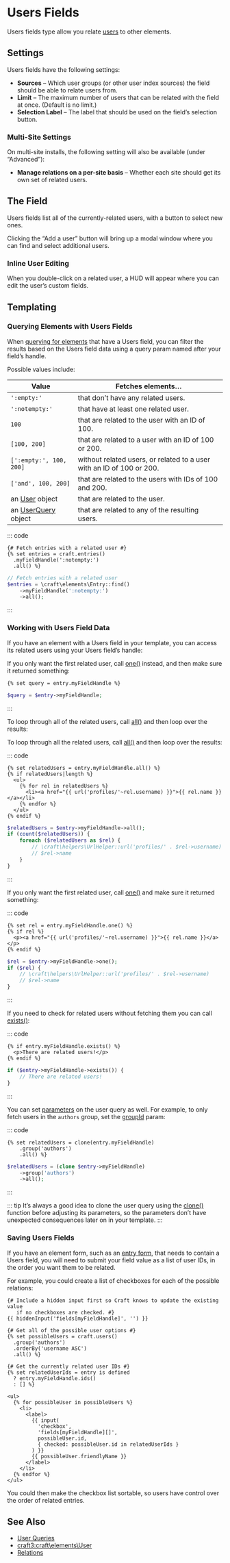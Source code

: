 # Users Fields

Users fields type allow you relate [users](users.md) to other elements.

## Settings

Users fields have the following settings:

- **Sources** – Which user groups (or other user index sources) the field should be able to relate users from.
- **Limit** – The maximum number of users that can be related with the field at once. (Default is no limit.)
- **Selection Label** – The label that should be used on the field’s selection button.

### Multi-Site Settings

On multi-site installs, the following setting will also be available (under “Advanced”):

- **Manage relations on a per-site basis** – Whether each site should get its own set of related users.

## The Field

Users fields list all of the currently-related users, with a button to select new ones.

Clicking the “Add a user” button will bring up a modal window where you can find and select additional users.

### Inline User Editing

When you double-click on a related user, a HUD will appear where you can edit the user’s custom fields.

## Templating

### Querying Elements with Users Fields

When [querying for elements](element-queries.md) that have a Users field, you can filter the results based on the Users field data using a query param named after your field’s handle.

Possible values include:

| Value                                                        | Fetches elements…                                                     |
| ------------------------------------------------------------ | --------------------------------------------------------------------- |
| `':empty:'`                                                  | that don’t have any related users.                                    |
| `':notempty:'`                                               | that have at least one related user.                                  |
| `100`                                                        | that are related to the user with an ID of 100.                       |
| `[100, 200]`                                                 | that are related to a user with an ID of 100 or 200.                  |
| `[':empty:', 100, 200]`                                      | without related users, or related to a user with an ID of 100 or 200. |
| `['and', 100, 200]`                                          | that are related to the users with IDs of 100 and 200.                |
| an [User](craft3:craft\elements\User) object               | that are related to the user.                                         |
| an [UserQuery](craft3:craft\elements\db\UserQuery) object | that are related to any of the resulting users.                       |

::: code
```twig
{# Fetch entries with a related user #}
{% set entries = craft.entries()
  .myFieldHandle(':notempty:')
  .all() %}
```
```php
// Fetch entries with a related user
$entries = \craft\elements\Entry::find()
    ->myFieldHandle(':notempty:')
    ->all();
```
:::

### Working with Users Field Data

If you have an element with a Users field in your template, you can access its related users using your Users field’s handle:

If you only want the first related user, call [one()](craft3:craft\db\Query::one()) instead, and then make sure it returned something:
```twig
{% set query = entry.myFieldHandle %}
```
```php
$query = $entry->myFieldHandle;
```
:::

To loop through all of the related users, call [all()](craft3:craft\db\Query::all()) and then loop over the results:

To loop through all the related users, call [all()](craft3:craft\db\Query::all()) and then loop over the results:

::: code
```twig
{% set relatedUsers = entry.myFieldHandle.all() %}
{% if relatedUsers|length %}
  <ul>
    {% for rel in relatedUsers %}
      <li><a href="{{ url('profiles/'~rel.username) }}">{{ rel.name }}</a></li>
    {% endfor %}
  </ul>
{% endif %}
```
```php
$relatedUsers = $entry->myFieldHandle->all();
if (count($relatedUsers)) {
    foreach ($relatedUsers as $rel) {
        // \craft\helpers\UrlHelper::url('profiles/' . $rel->username)
        // $rel->name
    }
}
```
:::

If you only want the first related user, call [one()](craft3:craft\db\Query::one()) and make sure it returned something:

::: code
```twig
{% set rel = entry.myFieldHandle.one() %}
{% if rel %}
  <p><a href="{{ url('profiles/'~rel.username) }}">{{ rel.name }}</a></p>
{% endif %}
```
```php
$rel = $entry->myFieldHandle->one();
if ($rel) {
    // \craft\helpers\UrlHelper::url('profiles/' . $rel->username)
    // $rel->name
}
```
:::

If you need to check for related users without fetching them you can call [exists()](craft3:craft\db\Query::exists()):

::: code
```twig
{% if entry.myFieldHandle.exists() %}
  <p>There are related users!</p>
{% endif %}
```
```php
if ($entry->myFieldHandle->exists()) {
    // There are related users!
}
```
:::

You can set [parameters](users.md#parameters) on the user query as well. For example, to only fetch users in the `authors` group, set the [groupId](users.md#groupid) param:

::: code
```twig
{% set relatedUsers = clone(entry.myFieldHandle)
    .group('authors')
    .all() %}
```
```php
$relatedUsers = (clone $entry->myFieldHandle)
    ->group('authors')
    ->all();
```
:::

::: tip
It’s always a good idea to clone the user query using the [clone()](./dev/functions.md#clone) function before adjusting its parameters, so the parameters don’t have unexpected consequences later on in your template.
:::

### Saving Users Fields

If you have an element form, such as an [entry form](https://craftcms.com/knowledge-base/entry-form), that needs to contain a Users field, you will need to submit your field value as a list of user IDs, in the order you want them to be related.

For example, you could create a list of checkboxes for each of the possible relations:

```twig
{# Include a hidden input first so Craft knows to update the existing value
   if no checkboxes are checked. #}
{{ hiddenInput('fields[myFieldHandle]', '') }}

{# Get all of the possible user options #}
{% set possibleUsers = craft.users()
  .group('authors')
  .orderBy('username ASC')
  .all() %}

{# Get the currently related user IDs #}
{% set relatedUserIds = entry is defined
  ? entry.myFieldHandle.ids()
  : [] %}

<ul>
  {% for possibleUser in possibleUsers %}
    <li>
      <label>
        {{ input(
          'checkbox',
          'fields[myFieldHandle][]',
          possibleUser.id,
          { checked: possibleUser.id in relatedUserIds }
        ) }}
        {{ possibleUser.friendlyName }}
      </label>
    </li>
  {% endfor %}
</ul>
```

You could then make the checkbox list sortable, so users have control over the order of related entries.

## See Also

- [User Queries](users.md#querying-users)
- <craft3:craft\elements\User>
- [Relations](relations.md)

